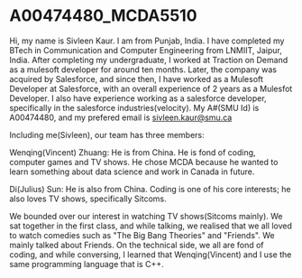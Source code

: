 # A00474480_MCDA5510

Hi, my name is Sivleen Kaur. I am from Punjab, India. I have completed my BTech in Communication and Computer Engineering from LNMIIT, Jaipur, India. After completing my undergraduate, I worked at Traction on Demand as a mulesoft developer for around ten months. Later, the company was acquired by Salesforce, and since then, I have worked as a Mulesoft Developer at Salesforce, with an overall experience of 2 years as a Mulesfot Developer. I also have experience working as a salesforce developer, specifically in the salesforce industries(velocity). My A#(SMU Id) is A00474480, and my prefered email is sivleen.kaur@smu.ca

Including me(Sivleen), our team has three members:

Wenqing(Vincent) Zhuang: He is from China. He is fond of coding, computer games and TV shows. He chose MCDA because he wanted to learn something about data science and work in Canada in future.

Di(Julius) Sun: He is also from China. Coding is one of his core interests; he also loves TV shows, specifically Sitcoms.

We bounded over our interest in watching TV shows(Sitcoms mainly). We sat together in the first class, and while talking, we realised that we all loved to watch comedies such as "The Big Bang Theories" and "Friends". We mainly talked about Friends. On the technical side, we all are fond of coding, and while conversing, I learned that Wenqing(Vincent) and I use the same programming language that is C++.
